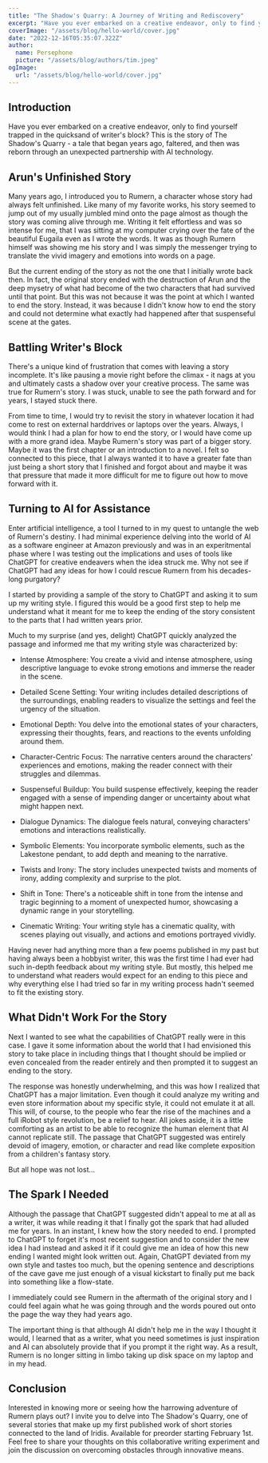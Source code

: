 ```yaml
---
title: "The Shadow's Quarry: A Journey of Writing and Rediscovery"
excerpt: "Have you ever embarked on a creative endeavor, only to find yourself trapped in the quicksand of writer's block? This is the story of The Shadow's Quarry - a tale that began years ago, faltered, and then was reborn through an unexpected partnership with AI technology."
coverImage: "/assets/blog/hello-world/cover.jpg"
date: "2022-12-16T05:35:07.322Z"
author:
  name: Persephone
  picture: "/assets/blog/authors/tim.jpeg"
ogImage:
  url: "/assets/blog/hello-world/cover.jpg"
---
```


## Introduction

Have you ever embarked on a creative endeavor, only to find yourself trapped in the quicksand of writer's block? This is the story of The Shadow's Quarry - a tale that began years ago, faltered, and then was reborn through an unexpected partnership with AI technology.

## Arun's Unfinished Story

Many years ago, I introduced you to Rumern, a character whose story had always felt unfinished. Like many of my favorite works, his story seemed to jump out of my usually jumbled mind onto the page almost as though the story was coming alive through me. Writing it felt effortless and was so intense for me, that I was sitting at my computer crying over the fate of the beautiful Eugaila even as I wrote the words. It was as though Rumern himself was showing me his story and I was simply the messenger trying to translate the vivid imagery and emotions into words on a page. 

But the current ending of the story as not the one that I initially wrote back then. In fact, the original story ended with the destruction of Arun and the deep mysetry of what had become of the two characters that had survived until that point. But this was not because it was the point at which I wanted to end the story. Instead, it was because I didn't know how to end the story and could not determine what exactly had happened after that suspenseful scene at the gates.

## Battling Writer's Block

There's a unique kind of frustration that comes with leaving a story incomplete. It's like pausing a movie right before the climax - it nags at you and ultimately casts a shadow over your creative process. The same was true for Rumern's story. I was stuck, unable to see the path forward and for years, I stayed stuck there. 

From time to time, I would try to revisit the story in whatever location it had come to rest on external harddrives or laptops over the years. Always, I would think I had a plan for how to end the story, or I would have come up with a more grand idea. Maybe Rumern's story was part of a bigger story. Maybe it was the first chapter or an introduction to a novel. I felt so connected to this piece, that I always wanted it to have a greater fate than just being a short story that I finished and forgot about and maybe it was that pressure that made it more difficult for me to figure out how to move forward with it.

## Turning to AI for Assistance

Enter artificial intelligence, a tool I turned to in my quest to untangle the web of Rumern's destiny. I had minimal experience delving into the world of AI as a software engineer at Amazon previously and was in an experitmental phase where I was testing out the implications and uses of tools like ChatGPT for creative endeavers when the idea struck me. Why not see if ChatGPT had any ideas for how I could rescue Rumern from his decades-long purgatory? 

I started by providing a sample of the story to ChatGPT and asking it to sum up my writing style. I figured this would be a good first step to help me understand what it meant for me to keep the ending of the story consistent to the parts that I had written years prior. 

Much to my surprise (and yes, delight) ChatGPT quickly analyzed the passage and informed me that my writing style was characterized by:

* Intense Atmosphere: You create a vivid and intense atmosphere, using descriptive language to evoke strong emotions and immerse the reader in the scene.

* Detailed Scene Setting: Your writing includes detailed descriptions of the surroundings, enabling readers to visualize the settings and feel the urgency of the situation.

* Emotional Depth: You delve into the emotional states of your characters, expressing their thoughts, fears, and reactions to the events unfolding around them.

* Character-Centric Focus: The narrative centers around the characters' experiences and emotions, making the reader connect with their struggles and dilemmas.

* Suspenseful Buildup: You build suspense effectively, keeping the reader engaged with a sense of impending danger or uncertainty about what might happen next.

* Dialogue Dynamics: The dialogue feels natural, conveying characters' emotions and interactions realistically.

* Symbolic Elements: You incorporate symbolic elements, such as the Lakestone pendant, to add depth and meaning to the narrative.

* Twists and Irony: The story includes unexpected twists and moments of irony, adding complexity and surprise to the plot.

* Shift in Tone: There's a noticeable shift in tone from the intense and tragic beginning to a moment of unexpected humor, showcasing a dynamic range in your storytelling.

* Cinematic Writing: Your writing style has a cinematic quality, with scenes playing out visually, and actions and emotions portrayed vividly.

Having never had anything more than a few poems published in my past but having always been a hobbyist writer, this was the first time I had ever had such in-depth feedback about my writing style. But mostly, this helped me to understand what readers would expect for an ending to this piece and why everything else I had tried so far in my writing process hadn't seemed to fit the existing story.

## What Didn't Work For the Story

Next I wanted to see what the capabilities of ChatGPT really were in this case. I gave it some information about the world that I had envisioned this story to take place in including things that I thought should be implied or even concealed from the reader entirely and then prompted it to suggest an ending to the story.

The response was honestly underwhelming, and this was how I realized that ChatGPT has a major limitation. Even though it could analyze my writing and even store information about my specific style, it could not emulate it at all. This will, of course, to the people who fear the rise of the machines and a full iRobot style revolution, be a relief to hear. All jokes aside, it is a little comforting as an artist to be able to recognize the human element that AI cannot replicate still. The passage that ChatGPT suggested was entirely devoid of imagery, emotion, or character and read like complete exposition from a children's fantasy story. 

But all hope was not lost...

## The Spark I Needed

Although the passage that ChatGPT suggested didn't appeal to me at all as a writer, it was while reading it that I finally got the spark that had alluded me for years. In an instant, I knew how the story needed to end. I prompted to ChatGPT to forget it's most recent suggestion and to consider the new idea I had instead and asked it if it could give me an idea of how this new ending I wanted might look written out. Again, ChatGPT deviated from my own style and tastes too much, but the opening sentence and descriptions of the cave gave me just enough of a visual kickstart to finally put me back into something like a flow-state. 

I immediately could see Rumern in the aftermath of the original story and I could feel again what he was going through and the words poured out onto the page the way they had years ago. 

The important thing is that although AI didn't help me in the way I thought it would, I learned that as a writer, what you need sometimes is just inspiration and AI can absolutely provide that if you prompt it the right way. As a result, Rumern is no longer sitting in limbo taking up disk space on my laptop and in my head.

## Conclusion

Interested in knowing more or seeing how the harrowing adventure of Rumern plays out? I invite you to delve into The Shadow's Quarry, one of several stories that make up my first published work of short stories connected to the land of Iridis. Available for preorder starting February 1st. Feel free to share your thoughts on this collaborative writing experiment and join the discussion on overcoming obstacles through innovative means.